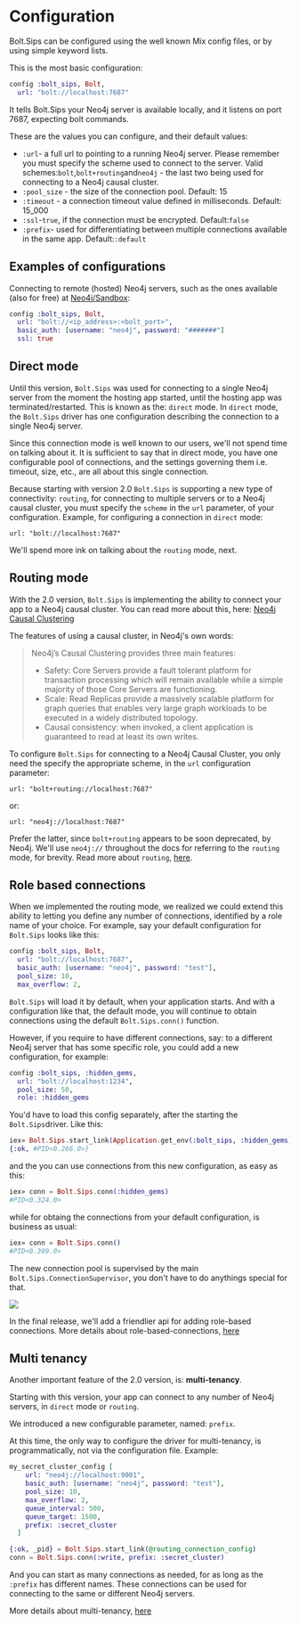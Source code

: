 # Configuration

Bolt.Sips can be configured using the well known Mix config files, or by using simple keyword lists.

This is the most basic configuration:

```elixir
config :bolt_sips, Bolt,
  url: "bolt://localhost:7687"
```

It tells Bolt.Sips your Neo4j server is available locally, and it listens on port 7687, expecting bolt commands.

These are the values you can configure, and their default values:

- `:url`- a full url to pointing to a running Neo4j server. Please remember you must specify the scheme used to connect to the server. Valid schemes:`bolt`,`bolt+routing`and`neo4j` - the last two being used for connecting to a Neo4j causal cluster.
- `:pool_size` - the size of the connection pool. Default: 15
- `:timeout` - a connection timeout value defined in milliseconds. Default: 15_000
- `:ssl`-`true`, if the connection must be encrypted. Default:`false`
- `:prefix`- used for differentiating between multiple connections available in the same app. Default:`:default`

## Examples of configurations

Connecting to remote (hosted) Neo4j servers, such as the ones available (also for free) at [Neo4j/Sandbox](https://neo4j.com/sandbox-v2/):

```elixir
config :bolt_sips, Bolt,
  url: "bolt://<ip_address>:<bolt_port>",
  basic_auth: [username: "neo4j", password: "#######"]
  ssl: true
```


## Direct mode

Until this version, `Bolt.Sips` was used for connecting to a single Neo4j server from the moment the hosting app started, until the hosting app was terminated/restarted. This is known as the: `direct` mode. In `direct` mode, the `Bolt.Sips` driver has one configuration describing the connection to a single Neo4j server.

Since this connection mode is well known to our users, we'll not spend time on talking about it. It is sufficient to say that in direct mode, you have one configurable pool of connections, and the settings governing them i.e. timeout,  size, etc., are all about this single connection.

Because starting with version 2.0 `Bolt.Sips` is supporting a new type of connectivity: `routing`, for connecting to multiple servers or to a Neo4j causal cluster, you must specify the `scheme` in the `url` parameter, of your configuration. Example, for configuring a connection in `direct` mode:

    url: "bolt://localhost:7687"

We'll spend more ink on talking about the `routing` mode, next.

## Routing mode

With the 2.0 version, `Bolt.Sips` is implementing the ability to connect your app to a Neo4j causal cluster. You can read more about this, here: [Neo4j Causal Clustering](https://neo4j.com/docs/operations-manual/current/clustering/introduction/)

The features of using a causal cluster, in Neo4j's own words:

> Neo4j’s Causal Clustering provides three main features:
>
> - Safety: Core Servers provide a fault tolerant platform for transaction processing which will remain available while a simple majority of those Core Servers are functioning.
> - Scale: Read Replicas provide a massively scalable platform for graph queries that enables very large graph workloads to be executed in a widely distributed topology.
> - Causal consistency: when invoked, a client application is guaranteed to read at least its own writes.

To configure `Bolt.Sips` for connecting to a Neo4j Causal Cluster, you only need the specify the appropriate scheme, in the `url` configuration parameter:

    url: "bolt+routing://localhost:7687"

or:

    url: "neo4j://localhost:7687"

Prefer the latter, since `bolt+routing` appears to be soon deprecated, by Neo4j. We'll use `neo4j://` throughout the docs for referring to the `routing` mode, for brevity. Read more about `routing`, [here](routing.md).

## Role based connections

When we implemented the routing mode, we realized we could extend this ability to letting you define any number of connections, identified by a role name of your choice. For example, say your default configuration for `Bolt.Sips` looks like this:

```elixir
config :bolt_sips, Bolt,
  url: "bolt://localhost:7687",
  basic_auth: [username: "neo4j", password: "test"],
  pool_size: 10,
  max_overflow: 2,
```

`Bolt.Sips` will load it by default, when your application starts. And with a configuration like that, the default mode, you will continue to obtain connections using the default `Bolt.Sips.conn()` function.

However, if you require to have different connections, say: to a different Neo4j server that has some specific role, you could add a new configuration, for example:

```elixir
config :bolt_sips, :hidden_gems,
  url: "bolt://localhost:1234",
  pool_size: 50,
  role: :hidden_gems
```

You'd have to load this config separately, after the starting the `Bolt.Sips`driver. Like this:

```elixir
iex» Bolt.Sips.start_link(Application.get_env(:bolt_sips, :hidden_gems))
{:ok, #PID<0.266.0>}
```

and the you can use connections from this new configuration, as easy as this:

```elixir
iex» conn = Bolt.Sips.conn(:hidden_gems)
#PID<0.324.0>
```

while for obtaing the connections from your default configuration, is business as usual:

```elixir
iex» conn = Bolt.Sips.conn()
#PID<0.309.0>
```

The new connection pool is supervised by the main `Bolt.Sips.ConnectionSupervisor`, you don't have to do anythings special for that.

![](assets/role_based_connections.png?raw=true)

In the final release, we'll add a friendlier api for adding role-based connections. More details about role-based-connections, [here](role-based-connections.md)

## Multi tenancy

Another important feature of the 2.0 version, is: **multi-tenancy**.

Starting with this version, your app can connect to any number of Neo4j servers, in `direct` mode or `routing`.

We introduced a new configurable parameter, named: `prefix`.

At this time, the only way to configure the driver for multi-tenancy, is programmatically, not via the configuration file. Example:

```elixir
my_secret_cluster_config [
    url: "neo4j://localhost:9001",
    basic_auth: [username: "neo4j", password: "test"],
    pool_size: 10,
    max_overflow: 2,
    queue_interval: 500,
    queue_target: 1500,
    prefix: :secret_cluster
  ]

{:ok, _pid} = Bolt.Sips.start_link(@routing_connection_config)
conn = Bolt.Sips.conn(:write, prefix: :secret_cluster)
```

And you can start as many connections as needed, for as long as the `:prefix` has different names. These connections can be used for connecting to the same or different Neo4j servers.

More details about multi-tenancy, [here](multi-tenancy.md)
